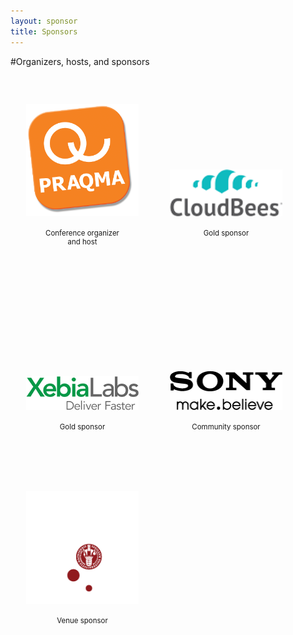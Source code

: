```yaml
---
layout: sponsor
title: Sponsors
---
```

#Organizers, hosts, and sponsors

<div style="width:180px;float:left;padding:25px;">
  <div style="height:200px;position:relative;">
    <a href="/sponsors/praqma.html"><img style="position: absolute; bottom: 0;width:200px" src="/images/praqma_logo_3D-_small.png" /></a>
  </div>
  <div style="height:40px;text-align:center;font-size:82%;padding-top:20px;">Conference organizer<br/>and host</div>
</div>

<div style="width:180px;float:left;padding:25px;">
  <div style="height:200px;position:relative;">
    <a href="/sponsors/cloudbees.html"><img style="position: absolute; bottom: 0;width:200px" src="/images/CloudBees-logo.png" /></a>
  </div>
  <div style="height:40px;text-align:center;font-size:82%;padding-top:20px;">Gold sponsor</div>
</div>

<div style="width:180px;float:left;padding:25px;">
  <div style="height:200px;position:relative;">
    <a href="/sponsors/xbialabs.html"><img style="position: absolute; bottom: 0;width:200px" src="/images/XebiaLabs.png" /></a>
  </div>
  <div style="height:40px;text-align:center;font-size:82%;padding-top:20px;">Gold sponsor</div>
</div>

<div style="width:180px;float:left;padding:25px;">
  <div style="height:200px;position:relative;">
    <a href="/sponsors/sonymobile.html"><img style="position: absolute; bottom: 0;width:200px" src="/images/sony_logo.png" /></a>
  </div>
  <div style="height:40px;text-align:center;font-size:82%;padding-top:20px;">Community sponsor</div>
</div>

<div style="width:180px;float:left;padding:25px;">
  <div style="height:200px;position:relative;">
    <a href="/sponsors/ucph.html"><img style="position: absolute; bottom: 0;width:200px" src="/images/UniOfCPH.gif" /></a>
  </div>
  <div style="height:40px;text-align:center;font-size:82%;padding-top:20px;">Venue sponsor<br>
</div>

<br clear="both">
